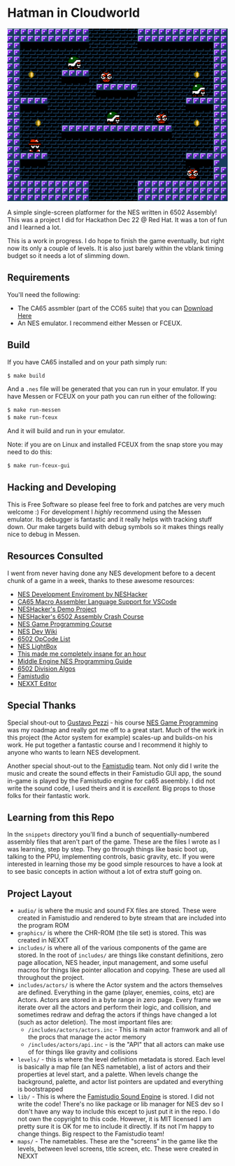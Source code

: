 # Hatman in Cloudworld

![Game Screenshot](.github/hatman.png "a title")

A simple single-screen platformer for the NES written in 6502 Assembly! This was a project I did for Hackathon Dec 22 @ Red Hat. It was a ton of fun and I learned a lot.

This is a work in progress. I do hope to finish the game eventually, but right now its only a couple of levels. It is also just barely within the vblank timing budget so it needs a lot of slimming down.

## Requirements
You'll need the following:
* The CA65 assmbler (part of the CC65 suite) that you can [Download Here](https://cc65.github.io/getting-started.html)
* An NES emulator. I recommend either Messen or FCEUX.

## Build
If you have CA65 installed and on your path simply run:

```bash
$ make build
```

And a `.nes` file will be generated that you can run in your emulator. If you have Messen or FCEUX on your path you can run either of the following:

```bash
$ make run-messen
$ make run-fceux
```

And it will build and run in your emulator.

Note: if you are on Linux and installed FCEUX from the snap store you may need to do this:

```bash
$ make run-fceux-gui
```

## Hacking and Developing
This is Free Software so please feel free to fork and patches are very much welcome :) For development I *highly* recommend using the Messen emulator. Its debugger is fantastic and it really helps with tracking stuff down. Our make targets build with debug symbols so it makes things really nice to debug in Messen.

## Resources Consulted
I went from never having done any NES development before to a decent chunk of a game in a week, thanks to these awesome resources:

* [NES Development Enviroment by NESHacker](https://www.youtube.com/watch?v=RtY5FV5TrIU)
* [CA65 Macro Assembler Language Support for VSCode](https://github.com/tlgkccampbell/code-ca65)
* [NESHacker's Demo Project](https://github.com/NesHacker/DevEnvironmentDemo)
* [NESHacker's 6502 Assembly Crash Course](https://www.youtube.com/playlist?list=PLgvDB6LWam2WvoFvh8tlUqbqw92qWM0aP)
* [NES Game Programming Course](https://courses.pikuma.com/courses/take/nes-game-programming-tutorial)
* [NES Dev Wiki](https://www.nesdev.org/wiki/Nesdev_Wiki)
* [6502 OpCode List](http://www.6502.org/tutorials/6502opcodes.html)
* [NES LightBox](https://famicom.party/neslightbox/)
* [This made me completely insane for an hour](https://yeahexp.com/why-in-mos-6502-does-the-sbc-subtract-2-instead-of-1-the-first-time/)
* [Middle Engine NES Programming Guide](https://www.middle-engine.com/blog/posts/2020/06/23/programming-the-nes-the-6502-in-detail)
* [6502 Division Algos](https://mdfs.net/Info/Comp/6502/ProgTips/6502Divide)
* [Famistudio](https://github.com/BleuBleu/FamiStudio)
* [NEXXT Editor](https://frankengraphics.itch.io/nexxt)

## Special Thanks

Special shout-out to [Gustavo Pezzi](https://github.com/gustavopezzi) - his course [NES Game Programming](https://courses.pikuma.com/courses/take/nes-game-programming-tutorial) was my roadmap and really got me off to a great start. Much of the work in this project (the Actor system for example) scales-up and builds-on his work. He put together a fantastic course and I recommend it highly to anyone who wants to learn NES development.

Another special shout-out to the [Famistudio](https://github.com/BleuBleu/FamiStudio) team. Not only did I write the music and create the sound effects in their Famistudio GUI app, the sound in-game is played by the Famistudio engine for ca65 aseembly. I did not write the sound code, I used theirs and it is *excellent.* Big props to those folks for their fantastic work.

## Learning from this Repo
In the `snippets` directory you'll find a bunch of sequentially-numbered assembly files that aren't part of the game. These are the files I wrote as I was learning, step by step. They go through things like basic boot up, talking to the PPU, implementing controls, basic gravity, etc. If you were interested in learning those my be good simple resources to have a look at to see basic concepts in action without a lot of extra stuff going on.

## Project Layout
* `audio/` is where the music and sound FX files are stored. These were created in Famistudio and rendered to byte stream that are included into the program ROM
* `graphics/` is where the CHR-ROM (the tile set) is stored. This was created in NEXXT
* `includes/` is where all of the various components of the game are stored. In the root of `includes/` are things like constant definitions, zero page allocation, NES header, input management, and some useful macros for things like pointer allocation and copying. These are used all throughout the project.
* `includes/actors/` is where the Actor system and the actors themselves are defined. Everything in the game (player, enemies, coins, etc) are Actors. Actors are stored in a byte range in zero page. Every frame we iterate over all the actors and perform their logic, and collision, and sometimes redraw and defrag the actors if things have changed a lot (such as actor deletion). The most important files are:
    * `/includes/actors/actors.inc` - This is main actor framwork and all of the procs that manage the actor memory
    * `/includes/actors/api.inc` - is the "API" that all actors can make use of for things like gravity and collisions
* `levels/` - this is where the level definition metadata is stored. Each level is basically a map file (an NES nametable), a list of actors and their properties at level start, and a palette. When levels change the background, palette, and actor list pointers are updated and everything is bootstrapped
* `lib/` - This is where the [Famistudio Sound Engine](https://github.com/BleuBleu/FamiStudio) is stored. I did not write the code! There's no like package or lib manager for NES dev so I don't have any way to include this except to just put it in the repo. I do not own the copyright to this code. However, it is MIT licensed I am pretty sure it is OK for me to include it directly. If its not I'm happy to change things. Big respect to the Famistudio team!
* `maps/` - The nametables. These are the "screens" in the game like the levels, between level screens, title screen, etc. These were created in NEXXT